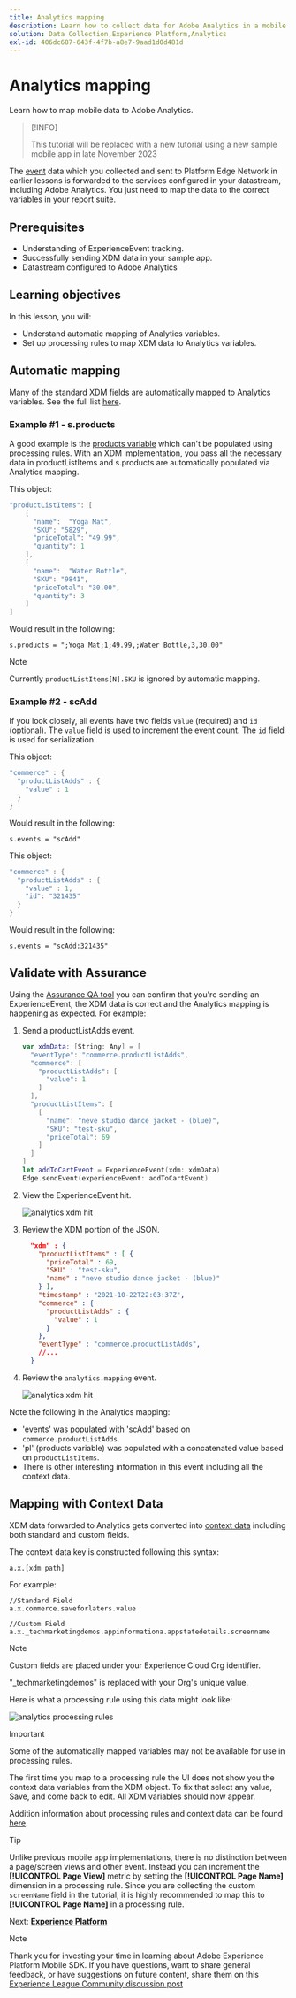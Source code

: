 ```yaml
---
title: Analytics mapping
description: Learn how to collect data for Adobe Analytics in a mobile app.
solution: Data Collection,Experience Platform,Analytics
exl-id: 406dc687-643f-4f7b-a8e7-9aad1d0d481d
---
```

# Analytics mapping

Learn how to map mobile data to Adobe Analytics.

>[!INFO]
>
> This tutorial will be replaced with a new tutorial using a new sample mobile app in late November 2023


The [event](events.md) data which you collected and sent to Platform Edge Network in earlier lessons is forwarded to the services configured in your datastream, including Adobe Analytics. You just need to map the data to the correct variables in your report suite.

## Prerequisites

* Understanding of ExperienceEvent tracking.
* Successfully sending XDM data in your sample app.
* Datastream configured to Adobe Analytics

## Learning objectives

In this lesson, you will:

* Understand automatic mapping of Analytics variables.
* Set up processing rules to map XDM data to Analytics variables.

## Automatic mapping

Many of the standard XDM fields are automatically mapped to Analytics variables. See the full list [here](https://experienceleague.adobe.com/docs/experience-platform/edge/data-collection/adobe-analytics/automatically-mapped-vars.html?lang=en).

### Example #1 - s.products

A good example is the [products variable](https://experienceleague.adobe.com/docs/analytics/implementation/vars/page-vars/products.html?lang=en) which can't be populated using processing rules. With an XDM implementation, you pass all the necessary data in productListItems and s.products are automatically populated via Analytics mapping.

This object:

```swift
"productListItems": [
    [
      "name":  "Yoga Mat",
      "SKU": "5829",
      "priceTotal": "49.99",
      "quantity": 1
    ],
    [
      "name":  "Water Bottle",
      "SKU": "9841",
      "priceTotal": "30.00",
      "quantity": 3
    ]
]
```

Would result in the following:

```
s.products = ";Yoga Mat;1;49.99,;Water Bottle,3,30.00"
```

>[!NOTE]
>
>Currently `productListItems[N].SKU` is ignored by automatic mapping.

### Example #2 - scAdd

If you look closely, all events have two fields `value` (required) and `id` (optional). The `value` field is used to increment the event count. The `id` field is used for serialization.

This object:

```swift
"commerce" : {
  "productListAdds" : {
    "value" : 1
  }
}
```

Would result in the following:

```
s.events = "scAdd"
```

This object:

```swift
"commerce" : {
  "productListAdds" : {
    "value" : 1,
    "id": "321435"
  }
}
```

Would result in the following:

```
s.events = "scAdd:321435"
```

## Validate with Assurance

Using the [Assurance QA tool](assurance.md) you can confirm that you're sending an ExperienceEvent, the XDM data is correct and the Analytics mapping is happening as expected. For example:

1. Send a productListAdds event.

    ```swift
    var xdmData: [String: Any] = [
      "eventType": "commerce.productListAdds",
      "commerce": [
        "productListAdds": [
          "value": 1
        ]
      ],
      "productListItems": [
        [
          "name": "neve studio dance jacket - (blue)",
          "SKU": "test-sku",
          "priceTotal": 69
        ]
      ]
    ]
    let addToCartEvent = ExperienceEvent(xdm: xdmData)
    Edge.sendEvent(experienceEvent: addToCartEvent)
    ```

1. View the ExperienceEvent hit.

    ![analytics xdm hit](assets/mobile-analytics-assurance-xdm.png)

1. Review the XDM portion of the JSON.

    ```json
      "xdm" : {
        "productListItems" : [ {
          "priceTotal" : 69,
          "SKU" : "test-sku",
          "name" : "neve studio dance jacket - (blue)"
        } ],
        "timestamp" : "2021-10-22T22:03:37Z",
        "commerce" : {
          "productListAdds" : {
            "value" : 1
          }
        },
        "eventType" : "commerce.productListAdds",
        //...
      }
    ```

1. Review the `analytics.mapping` event.

    ![analytics xdm hit](assets/mobile-analytics-assurance-mapping.png)

Note the following in the Analytics mapping:

* 'events' was populated with 'scAdd' based on `commerce.productListAdds`.
* 'pl' (products variable) was populated with a concatenated value based on `productListItems`.
* There is other interesting information in this event including all the context data.


## Mapping with Context Data

XDM data forwarded to Analytics gets converted into [context data](https://experienceleague.adobe.com/docs/mobile-services/ios/getting-started-ios/proc-rules.html?lang=en) including both standard and custom fields.

The context data key is constructed following this syntax:

```
a.x.[xdm path]
```

For example:

```
//Standard Field
a.x.commerce.saveforlaters.value

//Custom Field
a.x._techmarketingdemos.appinformationa.appstatedetails.screenname
```

>[!NOTE]
>
>Custom fields are placed under your Experience Cloud Org identifier.
>
>"_techmarketingdemos" is replaced with your Org's unique value.

Here is what a processing rule using this data might look like:

![analytics processing rules](assets/mobile-analytics-processing-rules.png)

>[!IMPORTANT]
>
>
>Some of the automatically mapped variables may not be available for use in processing rules.
>
>
>The first time you map to a processing rule the UI does not show you the context data variables from the XDM object. To fix that select any value, Save, and come back to edit. All XDM variables should now appear.


Addition information about processing rules and context data can be found [here](https://experienceleague.adobe.com/docs/analytics-learn/tutorials/implementation/implementation-basics/map-contextdata-variables-into-props-and-evars-with-processing-rules.html?lang=en).

>[!TIP]
>
>Unlike previous mobile app implementations, there is no distinction between a page/screen views and other event. Instead you can increment the **[!UICONTROL Page View]** metric by setting the **[!UICONTROL Page Name]** dimension in a processing rule. Since you are collecting the custom `screenName` field in the tutorial, it is highly recommended to map this to **[!UICONTROL Page Name]** in a processing rule.


Next: **[Experience Platform](platform.md)**

>[!NOTE]
>
>Thank you for investing your time in learning about Adobe Experience Platform Mobile SDK. If you have questions, want to share general feedback, or have suggestions on future content, share them on this [Experience League Community discussion post](https://experienceleaguecommunities.adobe.com/t5/adobe-experience-platform-data/tutorial-discussion-implement-adobe-experience-cloud-in-mobile/td-p/443796)